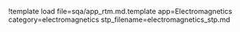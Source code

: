 !template load file=sqa/app_rtm.md.template app=Electromagnetics category=electromagnetics stp_filename=electromagnetics_stp.md
